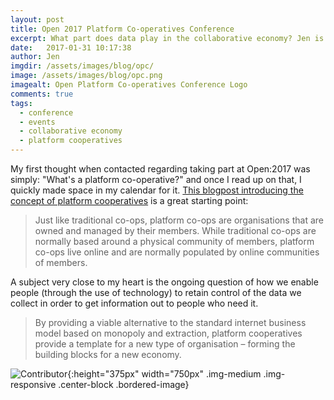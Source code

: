 ```yaml
---
layout: post
title: Open 2017 Platform Co-operatives Conference
excerpt: What part does data play in the collaborative economy? Jen is heading to London to take part in panels discussing topics such as this, at the UK's first conference focused on platform co-operatives and the collaborative economy.
date:   2017-01-31 10:17:38
author: Jen
imgdir:	/assets/images/blog/opc/
image: /assets/images/blog/opc.png
imagealt: Open Platform Co-operatives Conference Logo
comments: true
tags:
  - conference
  - events
  - collaborative economy
  - platform cooperatives
---
```


My first thought when contacted regarding taking part at Open:2017 was simply: "What's a platform co-operative?" and once I read up on that, I quickly made space in my calendar for it. [This blogpost introducing the concept of platform cooperatives](https://open.coop/2016/12/02/introduction-platform-co-ops/) is a great starting point: 

> Just like traditional co-ops, platform co-ops are organisations that are owned and managed by their members. While traditional co-ops are normally based around a physical community of members, platform co-ops live online and are normally populated by online communities of members.

A subject very close to my heart is the ongoing question of how we enable people (through the use of technology) to retain control of the data we collect in order to get information out to people who need it. 


> By providing a viable alternative to the standard internet business model based on monopoly and extraction, platform cooperatives provide a template for a new type of organisation – forming the building blocks for a new economy. 

![Contributor]({{page.imgdir}}jen.jpg){:height="375px" width="750px" .img-medium .img-responsive .center-block .bordered-image}




 
 